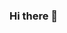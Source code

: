 ### Hi there 👋

<!--
**fariha08/fariha08** is a ✨ _special_ ✨ repository because its `README.md` (this file) appears on your GitHub profile.

Here are some ideas to get you started:

- 🔭 I’m Tasnim Akter Fariha
- 🌱 I’m currently studing CSE at Brac University
- 👯 I’m interested in frontend developing 
